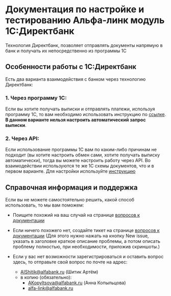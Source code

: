 # Документация по настройке и тестированию Альфа-линк модуль 1С:Директбанк

Технология Директбанк, позволяет отправлять документы напрямую в банк и получать их непосредственно из программы 1С

## Особенности работы с 1С:Директбанк

Есть два варианта взаимодействия с банком через технологию Директбанк:

### 1. Через программу 1С: 
  Если вы хотите получать выписки и отправлять платежи, используя программу 1С, то вам необходимо использовать инструкцию по [ссылке](https://github.com/artik008/Alfa-link_1C_Directbank_via_1C). **В данном варианте нельзя настроить автоматический запрос выписки**.

### 2. Через API:
  Если использование программы 1С вам по каким-либо причинам не подходит (вы хотите настроить обмен сами, хотите получать выписку автоматически), тогда вы можете настроить работу через API. Во взаимодействии используются те же 1С схемы документов, что и в первом варианте. Для настройки используйте [инструкцию](https://github.com/artik008/Alfa-link_1C_Directbank_via_API)


## Справочная информация и поддержка 

Если вы не можете самостоятельно решить, какой способ использовать, то мы вам поможем:
- Поищите похожий на ваш случай на странице [вопросов к документации](https://github.com/artik008/AlfaLink_1C_Directbank_Documentation/issues)
- Если ничего похожего нет, создайте тикет на странице [вопросов к документации](https://github.com/artik008/AlfaLink_1C_Directbank_Documentation/issues)
    (Для этого нужно нажать на кнопку New issue, указать в заголовке краткое описание проблемы, а потом описать проблему полностью, при необходимости, приложив скриншоты.)
    
- Если у вас нет возможности зарегистрироваться и оставить вопрос здесь, то отправьте свой вопрос по почте на адрес:
   - AIShitik@alfabank.ru (Шитик Артём)
   - в копию (обязательно):
      - AKopyltsova@alfabank.ru (Анна Копыльцова)
      - alfa-link@alfabank.ru 
